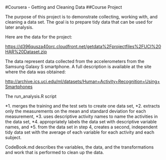 #Coursera - Getting and Cleaning Data 
##Course Project

The purpose of this project is to demonstrate collecting, working with, and cleaning a data set. The goal is to prepare tidy data that can be used for later analysis. 

Here are the data for the project:

https://d396qusza40orc.cloudfront.net/getdata%2Fprojectfiles%2FUCI%20HAR%20Dataset.zip

The data represent data collected from the accelerometers from the Samsung Galaxy S smartphone. A full description is available at the site where the data was obtained:

http://archive.ics.uci.edu/ml/datasets/Human+Activity+Recognition+Using+Smartphones

The run_analysis.R script

*1. merges the training and the test sets to create one data set,
*2. extracts only the measurements on the mean and standard deviation for each measurement,
*3. uses descriptive activity names to name the activities in the data set,
*4. appropriately labels the data set with descriptive variable names, and
*5. from the data set in step 4, creates a second, independent tidy data set with the average of each variable for each activity and each subject.

CodeBook.md describes the variables, the data, and the transformations and work that is performed to clean up the data.  
